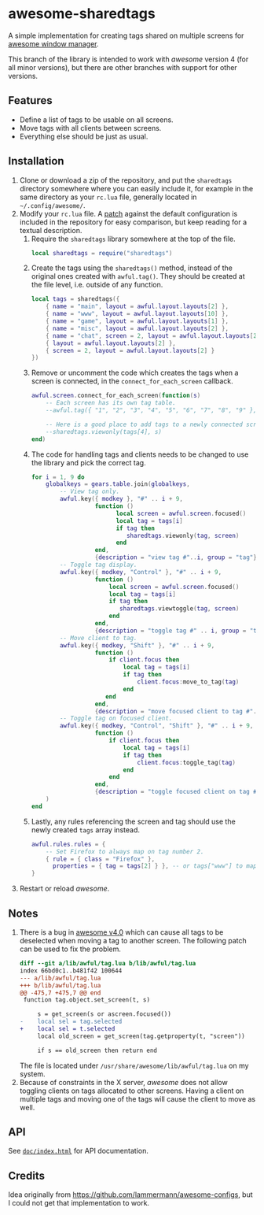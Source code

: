 # awesome-sharedtags

A simple implementation for creating tags shared on multiple screens for
[awesome window manager](http://awesome.naquadah.org/).

This branch of the library is intended to work with *awesome* version 4 (for
all minor versions), but there are other branches with support for other
versions.

## Features

- Define a list of tags to be usable on all screens.
- Move tags with all clients between screens.
- Everything else should be just as usual.

## Installation

1. Clone or download a zip of the repository, and put the `sharedtags`
   directory somewhere where you can easily include it, for example in the same
   directory as your `rc.lua` file, generally located in `~/.config/awesome/`.
1. Modify your `rc.lua` file. A [patch](rc.lua.patch) against the default
   configuration is included in the repository for easy comparison, but keep
   reading for a textual description.
   1. Require the `sharedtags` library somewhere at the top of the file.
      ```lua
      local sharedtags = require("sharedtags")
      ```
   1. Create the tags using the `sharedtags()` method, instead of the original
      ones created with `awful.tag()`. They should be created at the file level,
      i.e. outside of any function.
      ```lua
      local tags = sharedtags({
          { name = "main", layout = awful.layout.layouts[2] },
          { name = "www", layout = awful.layout.layouts[10] },
          { name = "game", layout = awful.layout.layouts[1] },
          { name = "misc", layout = awful.layout.layouts[2] },
          { name = "chat", screen = 2, layout = awful.layout.layouts[2] },
          { layout = awful.layout.layouts[2] },
          { screen = 2, layout = awful.layout.layouts[2] }
      })
      ```
   1. Remove or uncomment the code which creates the tags when a screen is
      connected, in the `connect_for_each_screen` callback.
      ```lua
      awful.screen.connect_for_each_screen(function(s)
          -- Each screen has its own tag table.
          --awful.tag({ "1", "2", "3", "4", "5", "6", "7", "8", "9" }, s, awful.layout.layouts[1])

          -- Here is a good place to add tags to a newly connected screen, if desired:
          --sharedtags.viewonly(tags[4], s)
      end)
      ```
   1. The code for handling tags and clients needs to be changed to use the
      library and pick the correct tag.
      ```lua
      for i = 1, 9 do
          globalkeys = gears.table.join(globalkeys,
              -- View tag only.
              awful.key({ modkey }, "#" .. i + 9,
                        function ()
                              local screen = awful.screen.focused()
                              local tag = tags[i]
                              if tag then
                                 sharedtags.viewonly(tag, screen)
                              end
                        end,
                        {description = "view tag #"..i, group = "tag"}),
              -- Toggle tag display.
              awful.key({ modkey, "Control" }, "#" .. i + 9,
                        function ()
                            local screen = awful.screen.focused()
                            local tag = tags[i]
                            if tag then
                               sharedtags.viewtoggle(tag, screen)
                            end
                        end,
                        {description = "toggle tag #" .. i, group = "tag"}),
              -- Move client to tag.
              awful.key({ modkey, "Shift" }, "#" .. i + 9,
                        function ()
                            if client.focus then
                                local tag = tags[i]
                                if tag then
                                    client.focus:move_to_tag(tag)
                                end
                           end
                        end,
                        {description = "move focused client to tag #"..i, group = "tag"}),
              -- Toggle tag on focused client.
              awful.key({ modkey, "Control", "Shift" }, "#" .. i + 9,
                        function ()
                            if client.focus then
                                local tag = tags[i]
                                if tag then
                                    client.focus:toggle_tag(tag)
                                end
                            end
                        end,
                        {description = "toggle focused client on tag #" .. i, group = "tag"})
          )
      end
      ```
   1. Lastly, any rules referencing the screen and tag should use the newly
      created `tags` array instead.
      ```lua
      awful.rules.rules = {
          -- Set Firefox to always map on tag number 2.
          { rule = { class = "Firefox" },
            properties = { tag = tags[2] } }, -- or tags["www"] to map it to the name instead
      }
      ```
1. Restart or reload *awesome*.

## Notes

1. There is a bug in [awesome v4.0](https://github.com/awesomeWM/awesome/pull/1600)
   which can cause all tags to be deselected when moving a tag to another
   screen. The following patch can be used to fix the problem.
   ```diff
   diff --git a/lib/awful/tag.lua b/lib/awful/tag.lua
   index 66bd0c1..b481f42 100644
   --- a/lib/awful/tag.lua
   +++ b/lib/awful/tag.lua
   @@ -475,7 +475,7 @@ end
    function tag.object.set_screen(t, s)

        s = get_screen(s or ascreen.focused())
   -    local sel = tag.selected
   +    local sel = t.selected
        local old_screen = get_screen(tag.getproperty(t, "screen"))

        if s == old_screen then return end
   ```
   The file is located under `/usr/share/awesome/lib/awful/tag.lua` on my
   system.
1. Because of constraints in the X server, *awesome* does not allow
   toggling clients on tags allocated to other screens. Having a client on
   multiple tags and moving one of the tags will cause the client to move as well.

## API

See [`doc/index.html`](doc/index.html) for API documentation.

## Credits

Idea originally from https://github.com/lammermann/awesome-configs, but I could
not get that implementation to work.
